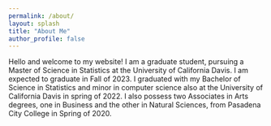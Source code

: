 ```yaml
---
permalink: /about/
layout: splash
title: "About Me"
author_profile: false
---
```


Hello and welcome to my website! I am a graduate student, pursuing a Master of Science in Statistics at the University of California Davis. I am expected to graduate in Fall of 2023. I graduated with my Bachelor of Science in Statistics and minor in computer science also at the University of California Davis in spring of 2022. I also possess two Associates in Arts degrees, one in Business and the other in Natural Sciences, from Pasadena City College in Spring of 2020.
